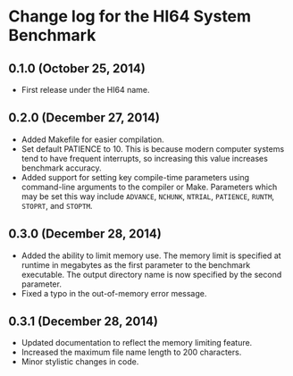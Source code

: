 # Change log for the HI64 System Benchmark

## 0.1.0 (October 25, 2014)

 - First release under the HI64 name.

## 0.2.0 (December 27, 2014)

 - Added Makefile for easier compilation.
 - Set default PATIENCE to 10. This is because modern computer systems tend to
   have frequent interrupts, so increasing this value increases benchmark
   accuracy.
 - Added support for setting key compile-time parameters using command-line
   arguments to the compiler or Make. Parameters which may be set this way
   include `ADVANCE`, `NCHUNK`, `NTRIAL`, `PATIENCE`, `RUNTM`, `STOPRT`, and
   `STOPTM`.

## 0.3.0 (December 28, 2014)

 - Added the ability to limit memory use. The memory limit is specified at
   runtime in megabytes as the first parameter to the benchmark executable. The
   output directory name is now specified by the second parameter.
 - Fixed a typo in the out-of-memory error message.
 
## 0.3.1 (December 28, 2014)

 - Updated documentation to reflect the memory limiting feature.
 - Increased the maximum file name length to 200 characters.
 - Minor stylistic changes in code.
